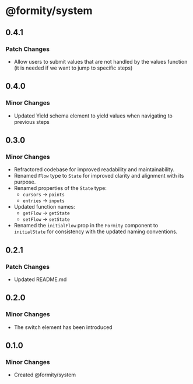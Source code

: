 # @formity/system

## 0.4.1

### Patch Changes

- Allow users to submit values that are not handled by the values function (it is needed if we want to jump to specific steps)

## 0.4.0

### Minor Changes

- Updated Yield schema element to yield values when navigating to previous steps

## 0.3.0

### Minor Changes

- Refractored codebase for improved readability and maintainability.
- Renamed `Flow` type to `State` for improved clarity and alignment with its purpose.
- Renamed properties of the `State` type:
  - `cursors` -> `points`
  - `entries` -> `inputs`
- Updated function names:
  - `getFlow` -> `getState`
  - `setFlow` -> `setState`
- Renamed the `initialFlow` prop in the `Formity` component to `initialState` for consistency with the updated naming conventions.

## 0.2.1

### Patch Changes

- Updated README.md

## 0.2.0

### Minor Changes

- The switch element has been introduced

## 0.1.0

### Minor Changes

- Created @formity/system

